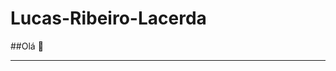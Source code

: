 # Lucas-Ribeiro-Lacerda

##Olá 👋
_________________________________________________________________________________________________________
